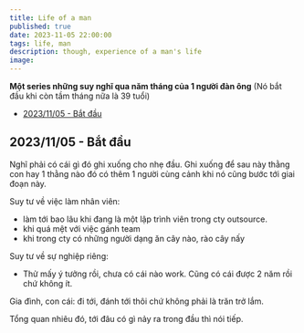```yaml
---
title: Life of a man
published: true
date: 2023-11-05 22:00:00
tags: life, man
description: though, experience of a man's life
image:
---
```


**Một series những suy nghĩ qua năm tháng của 1 người đàn ông**
(Nó bắt đầu khi còn tầm tháng nữa là 39 tuổi)

- [2023/11/05 - Bắt đầu](#20231105---bắt-đầu)

## 2023/11/05 - Bắt đầu
Nghĩ phải có cái gì đó ghi xuống cho nhẹ đầu. Ghi xuống để sau này thằng con hay 1 thằng nào đó có thêm 1 người cùng cảnh khi nó cũng bước tới giai đoạn này.  

Suy tư về việc làm nhân viên: 
- làm tới bao lâu khi đang là một lập trình viên trong cty outsource.
- khi quá mệt với việc gánh team
- khi trong cty có những người dạng ăn cây nào, rào cây nấy

Suy tư về sự nghiệp riêng:
- Thử mấy ý tưởng rồi, chưa có cái nào work. Cũng có cái được 2 năm rồi chứ không ít.

Gia đình, con cái: đi tới, đánh tới thôi chứ không phải là trăn trở lắm.

Tổng quan nhiêu đó, tới đâu có gì nảy ra trong đầu thì nói tiếp.